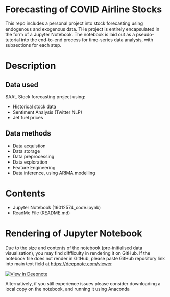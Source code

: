 
# Forecasting of COVID Airline Stocks

This repo includes a personal project into stock forecasting using endogenous and exogenous data. THe project is entirely encapsulated in the form of a Jupyter Notebook. 
The notebook is laid out as a pseudo-tutorial into the end-to-end process for time-series data analysis, with subsections for each step.

# Description

## Data used
$AAL Stock forecasting project using:
- Historical stock data
- Sentiment Analysis (Twitter NLP)
- Jet fuel prices


## Data methods
- Data acquistion
- Data storage
- Data preprocessing
- Data exploration
- Feature Engineering
- Data inference, using ARIMA modelling


# Contents

- Jupyter Notebook (16012574_code.ipynb)
- ReadMe File (README.md)

# Rendering of Jupyter Notebook

Due to the size and contents of the notebook (pre-initialised data visualisation), you may find diffficulty in rendering it on GitHub.
If the notebook file does not render in GitHub, please paste GitHub repository link into main text field at https://deepnote.com/viewer 

[![View in Deepnote](https://deepnote.com/static/buttons/view-in-deepnote.svg)](https://deepnote.com/viewer/github.com/uceeatb/Forecasting-of-COVID-Airline-Stocks/blob/main/16012574_code.ipynb)

Alternatively, if you still experience issues please consider downloading a local copy on the notebook, and running it using Anaconda
